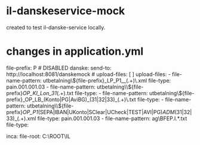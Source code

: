 # il-danskeservice-mock

created to test il-danske-service locally.

# changes in application.yml
  file-prefix: P # DISABLED
  danske:
    send-to: http://localhost:8081/danskemock
    # upload-files: [ ]
    upload-files:
      - file-name-pattern: utbetalning\\${file-prefix}_LP_P1__(.+)\.xml
        file-type: pain.001.001.03
      - file-name-pattern: utbetalning\\${file-prefix}_OP_KI_Lon_31_(.+)\.txt
        file-type:
      - file-name-pattern: utbetalning\\${file-prefix}_OP_LB_(Konto|PG|AviBG)_(31|32|33)_(.+)\.txt
        file-type:
      - file-name-pattern: utbetalning\\${file-prefix}_OP_P1_(SEPA|IBAN|UKonto|SClear|UCheck|TEST|AVI|PG)_ADM_(31|32|33)_(.+)\.xml
        file-type: pain.001.001.03
      - file-name-pattern: ag\\BFEP\.I.*\.txt
        file-type:

  inca:
    file-root: C:\ROOT\IL
